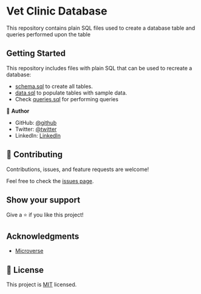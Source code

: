 # Vet Clinic Database
This repository contains plain SQL files used to create a database table and queries performed upon the table 

## Getting Started

This repository includes files with plain SQL that can be used to recreate a database:

- [schema.sql](./schema.sql) to create all tables.
- [data.sql](./data.sql) to populate tables with sample data.
- Check [queries.sql](./queries.sql) for performing queries


👤 **Author**

- GitHub: [@github](https://github.com/Aseadd)
- Twitter: [@twitter](https://twitter.com/adaTsega)
- LinkedIn: [LinkedIn](https://linkedin.com/in/addis-tsega)


## 🤝 Contributing

Contributions, issues, and feature requests are welcome!

Feel free to check the [issues page](https://github.com/Aseadd/vet-clinic-db/issues).

## Show your support

Give a ⭐️ if you like this project!

## Acknowledgments

- [Microverse](https://github.com/microverseinc)

## 📝 License

This project is [MIT](./MIT.md) licensed.
